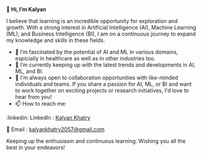 **__👋 Hi, I’m Kalyan__**

 I believe that learning is an incredible opportunity for exploration and growth. 
 With a strong interest in Artificial Intelligence (AI), Machine Learning (ML), and Business Intelligence (BI), 
 I am on a continuous journey to expand my knowledge and skills in these fields.
 
- 👀 I’m fascinated by the potential of AI and ML in various domains, espicially in healthcare as well as in other industries too.
- 🌱 I’m currently keeping up with the latest trends and developments in AI, ML, and BI. 
- 💞️ I'm always open to collaboration opportunities with like-minded individuals and teams. If you share a passion for AI, ML, or BI and 
 want to work together on exciting projects or research initiatives, I'd love to hear from you!
- 📫 How to reach me:

:linkedin: LinkedIn  : [Kalyan Khatry](https://www.linkedin.com/in/kalyan-khatry-9aa49a211/) 
      
:email:  Email     : kalyankhatry2057@gmail.com
      
Keeping up the enthusiasm and continuous learning. Wishing you all the best in your endeavors!

